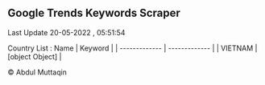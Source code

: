 

## Google Trends Keywords Scraper 
 
Last Update 20-05-2022 , 05:51:54

Country List :
 Name  | Keyword |
| ------------- | ------------- |
| VIETNAM | [object Object] |



© Abdul Muttaqin 
